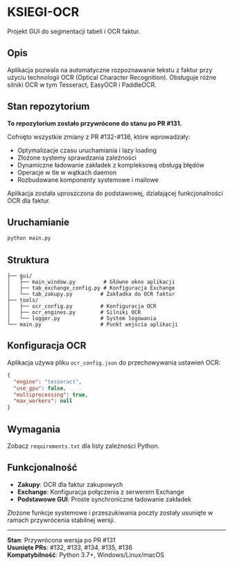 # KSIEGI-OCR

Projekt GUI do segmentacji tabeli i OCR faktur.

## Opis

Aplikacja pozwala na automatyczne rozpoznawanie tekstu z faktur przy użyciu technologii OCR (Optical Character Recognition). Obsługuje różne silniki OCR w tym Tesseract, EasyOCR i PaddleOCR.

## Stan repozytorium

**To repozytorium zostało przywrócone do stanu po PR #131.**

Cofnięto wszystkie zmiany z PR #132-#136, które wprowadzały:
- Optymalizacje czasu uruchamiania i lazy loading
- Złożone systemy sprawdzania zależności
- Dynamiczne ładowanie zakładek z kompleksową obsługą błędów
- Operacje w tle w wątkach daemon
- Rozbudowane komponenty systemowe i mailowe

Aplikacja została uproszczona do podstawowej, działającej funkcjonalności OCR dla faktur.

## Uruchamianie

```bash
python main.py
```

## Struktura

```
├── gui/
│   ├── main_window.py         # Główne okno aplikacji
│   ├── tab_exchange_config.py # Konfiguracja Exchange
│   └── tab_zakupy.py         # Zakładka do OCR faktur
├── tools/
│   ├── ocr_config.py         # Konfiguracja OCR
│   ├── ocr_engines.py        # Silniki OCR
│   └── logger.py             # System logowania
└── main.py                   # Punkt wejścia aplikacji
```

## Konfiguracja OCR

Aplikacja używa pliku `ocr_config.json` do przechowywania ustawień OCR:

```json
{
  "engine": "tesseract",
  "use_gpu": false,
  "multiprocessing": true,
  "max_workers": null
}
```

## Wymagania

Zobacz `requirements.txt` dla listy zależności Python.

## Funkcjonalność

- **Zakupy**: OCR dla faktur zakupowych
- **Exchange**: Konfiguracja połączenia z serwerem Exchange
- **Podstawowe GUI**: Proste synchroniczne ładowanie zakładek

Złożone funkcje systemowe i przeszukiwania poczty zostały usunięte w ramach przywrócenia stabilnej wersji.

---

**Stan**: Przywrócona wersja po PR #131  
**Usunięte PRs**: #132, #133, #134, #135, #136  
**Kompatybilność**: Python 3.7+, Windows/Linux/macOS
